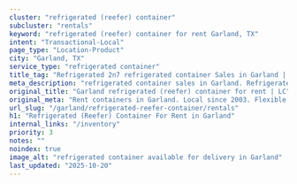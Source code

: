 ```yaml
---
cluster: "refrigerated (reefer) container"
subcluster: "rentals"
keyword: "refrigerated (reefer) container for rent Garland, TX"
intent: "Transactional-Local"
page_type: "Location-Product"
city: "Garland, TX"
service_type: "refrigerated container"
title_tag: "Refrigerated 2n7 refrigerated container Sales in Garland | LC Container"
meta_description: "refrigerated container sales in Garland. Refrigerated containers with climate control. Fast delivery, competitive pricing. Serving refrigerated reefer container area. Quote ID: V4C. Call (214) 524-4168 for your free quote today."
original_title: "Garland refrigerated (reefer) container for rent | LC"
original_meta: "Rent containers in Garland. Local since 2003. Flexible rental terms. Same-week delivery available. Get your free quote — call (214) 524-4168 today."
url_slug: "/garland/refrigerated-reefer-container/rentals"
h1: "Refrigerated (Reefer) Container For Rent in Garland"
internal_links: "/inventory"
priority: 3
notes: ""
noindex: true
image_alt: "refrigerated container available for delivery in Garland"
last_updated: "2025-10-20"
---
```


<!-- TODO: Add unique city/inventory copy, images, and internal links here. -->
